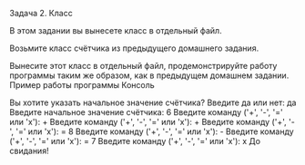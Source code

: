 Задача 2. Класс

В этом задании вы вынесете класс в отдельный файл.

Возьмите класс счётчика из предыдущего домашнего задания.

Вынесите этот класс в отдельный файл, продемонстрируйте работу программы таким же образом, как в предыдущем домашнем задании.
Пример работы программы
Консоль

Вы хотите указать начальное значение счётчика? Введите да или нет: да
Введите начальное значение счётчика: 6
Введите команду ('+', '-', '=' или 'x'): +
Введите команду ('+', '-', '=' или 'x'): +
Введите команду ('+', '-', '=' или 'x'): =
8
Введите команду ('+', '-', '=' или 'x'): -
Введите команду ('+', '-', '=' или 'x'): =
7
Введите команду ('+', '-', '=' или 'x'): x
До свидания!
